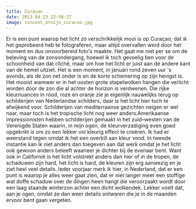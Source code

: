 ```yaml
---
title: Curaçao
date: 2013-04-23 22:56:27
image: vincent_bruijn_curacao.jpg
---
```


Er is een punt waarop het licht zó verschrikkelijk mooi is op Curaçao, dat ik het geprobeerd heb te fotograferen, maar altijd overvallen werd door het moment en dus onvoorbereid foto's maakte. Het gaat me niet per se om de beleving van de zonsondergang, hoewel ik toch gevoelig ben voor de schoonheid van dat cliché, maar om hoe het licht er juist aan de andere kant van de hemel uitziet. Het is een moment, in januari rond zeven uur 's avonds, als de zon net onder is en de korte schemering op zijn hevigst is. Het mooist wanneer er in het oosten grote stapelwolken hangen die verlicht worden door de zon die al achter de horizon is verdwenen. Die rijke kleurnuances in rood, roze en oranje zie je eigenlijk nauwelijks terug op schilderijen van Nederlandse schilders, daar is het licht hier toch te afwijkend voor. Schilderijen van mediterraanse gezichten neigen er wel naar, maar toch is het tropische licht nog weer anders.Amerikaanse impressionisten hebben schilderijen gemaakt in het zuid–westen van de Verenigde Staten waarin, in mijn ogen, de kleurverzadiging even goed opgekrikt is om zo een lekker vol kleurig effect te creëren. Ik had er weerstand tegen omdat ik het een overkill aan kleur vond. In tweede instantie kan ik niet anders dan toegeven aan dat werk omdat je het licht ook gewoon anders beleeft waaneer je dichter bij de evenaar bent. Want ook in Californië is het licht volstrekt anders dan hier of in de tropen, de schaduwen zijn hard, het licht is hard, de kleuren zijn erg aanwezig en je ziet heel veel details. Ieder voorjaar merk ik hier, in Nederland, dat er een punt is waarop je alles weer gaat zien, dat er niet langer meer een stoffige wat doffe schaduw over de dingen heen hangt die veroorzaakt wordt door een laag staande winterzon achter een dicht wolkendek. Lekker voelt dat, aan je ogen, omdat ze dan weer details ontwaren die je in de maanden ervoor bent gaan vergeten.
